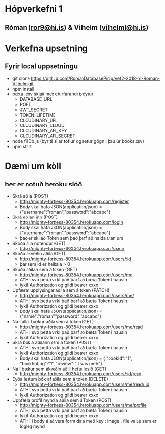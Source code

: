 # Hópverkefni 1
## Róman (ror9@hi.is) & Vilhelm (vilhelml@hi.is)

# Verkefna upsetning 
## Fyrir local uppsetningu
* git clone https://github.com/RomanDatabasePimp/vef2-2018-h1-Roman-Vilhelm.git
* npm install
* bæta .env skjali með eftirfarandi breytur
  - DATABASE_URL
  - PORT
  - JWT_SECRET
  - TOKEN_LIFETIME 
  - CLOUDINARY_URL
  - CLOUDINARY_CLOUD
  - CLOUDINARY_API_KEY
  - CLOUDINARY_API_SECRET
* node fillDb.js (byr til allar töflur og setur gögn i þau úr books.csv)
* npm start 

# Dæmi um köll
## her er notuð heroku slóð
* Skrá aðila (POST) 
  - http://mighty-fortress-80354.herokuapp.com/register 
  - Body skal hafa JSON(application/json) = {"username":"roman","password":"abcabc"}
* Skrá aðilan inn (POST)
  - http://mighty-fortress-80354.herokuapp.com/login
  - Body skal hafa JSON(application/json) = {"username":"roman","password":"abcabc"}
  - það er skilað Token sem það þarf að halda utan um
* Skoða alla notendur (GET)
  - http://mighty-fortress-80354.herokuapp.com/users
* Skoða ákveðin aðila (GET)
  - http://mighty-fortress-80354.herokuapp.com/users/:id
  - þar sem id er heiltala > 0
* Skoða aðilan sem á token (GET)
  - http://mighty-fortress-80354.herokuapp.com/users/me
  - ATH ! svo þetta virki það þarf að bæta Token i hausin 
  - lykill Authorization og gildi bearer xxxx 
* Upfærar upplýsingar aðila sem á token (PATCH)
  - http://mighty-fortress-80354.herokuapp.com/users/me/
  - ATH ! svo þetta virki það þarf að bæta Token i hausin 
  - lykill Authorization og gildi bearer xxxx 
  - Body skal hafa JSON(application/json) = {"name":"roman","password":"abcabc"}
* Ná i allar bækur aðila sem á token (GET)
  - http://mighty-fortress-80354.herokuapp.com/users/me/read
  - ATH ! svo þetta virki það þarf að bæta Token i hausin 
  - lykill Authorization og gildi bearer xxxx 
* Skrá bók á aðilann sem á token (POST) 
  - ATH ! svo þetta virki það þarf að bæta Token i hausin 
  - lykill Authorization og gildi bearer xxxx 
  - Body skal hafa JSON(application/json) = { "bookId":"1", "bookRating":"1", "review":"it was meh"}
* Ná i bækur sem ákveðin aðili hefur lesið (GET)
  - http://mighty-fortress-80354.herokuapp.com/users/:id/read
* Eyða lestum bók af aðila sem á token (DELETE)
  - http://mighty-fortress-80354.herokuapp.com/users/me/read/:id
  - ATH ! svo þetta virki það þarf að bæta Token i hausin 
  - lykill Authorization og gildi bearer xxxx 
* Uppfæra prófil mynd á aðila sem á Token (POST)
  - http://mighty-fortress-80354.herokuapp.com/users/me/profile
  - ATH ! svo þetta virki það þarf að bæta Token i hausin 
  - lykill Authorization og gildi bearer xxxx 
  - ATH ! i body á að vera form data með key : image , file value sem er lögleg mynd
